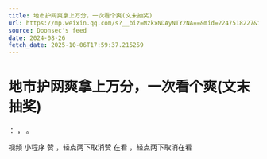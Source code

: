 ```yaml
---
title: 地市护网爽拿上万分，一次看个爽(文末抽奖)
url: https://mp.weixin.qq.com/s?__biz=MzkxNDAyNTY2NA==&mid=2247518227&idx=2&sn=d3976ee45a1bdbd8f79ff1d1428c30f4
source: Doonsec's feed
date: 2024-08-26
fetch_date: 2025-10-06T17:59:37.215259
---
```


# 地市护网爽拿上万分，一次看个爽(文末抽奖)

：
，
。

视频
小程序
赞
，轻点两下取消赞
在看
，轻点两下取消在看